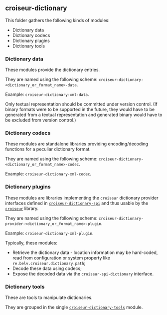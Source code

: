 <!--
SPDX-FileCopyrightText: 2023 Antoine Belvire
SPDX-License-Identifier: GPL-3.0-or-later
-->

## croiseur-dictionary

This folder gathers the following kinds of modules:

- Dictionary data
- Dictionary codecs
- Dictionary plugins
- Dictionary tools

### Dictionary data

These modules provide the dictionary entries.

They are named using the following scheme: `croiseur-dictionary-<dictionary_or_format_name>-data`.

Example: `croiseur-dictionary-xml-data`.

Only textual representation should be committed under version control. (If binary formats were
to be supported in the future, they would have to be generated from a textual representation and
generated binary would have to be excluded from version control.)

### Dictionary codecs

These modules are standalone libraries providing encoding/decoding functions for a peculiar
dictionary format.

They are named using the following scheme:
`croiseur-dictionary-<dictionary_or_format_name>-codec`.

Example: `croiseur-dictionary-xml-codec`.

### Dictionary plugins

These modules are libraries implementing the `croiseur` dictionary provider interfaces defined
in [`croiseur-dictionary-spi`](../croiseur-spi/croiseur-spi-dictionary) and thus usable by
the [`croiseur`](../croiseur/README.md) library.

They are named using the following scheme:
`croiseur-dictionary-provider-<dictionary_or_format_name>-plugin`.

Example: `croiseur-dictionary-xml-plugin`.

Typically, these modules:

* Retrieve the dictionary data - location information may be hard-coded, read from
  configuration or system property like `re.belv.croiseur.dictionary.path`;
* Decode these data using codecs;
* Expose the decoded data via the `croiseur-spi-dictionary` interface.

### Dictionary tools

These are tools to manipulate dictionaries.

They are grouped in the single [`croiseur-dictionary-tools`](croiseur-dictionary-tools) module.
